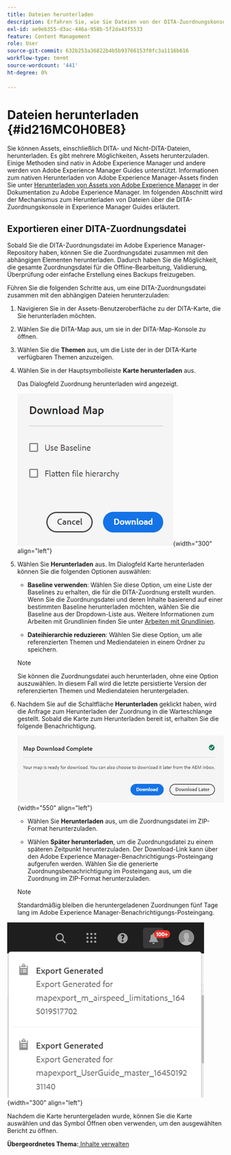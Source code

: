 ```yaml
---
title: Dateien herunterladen
description: Erfahren Sie, wie Sie Dateien von der DITA-Zuordnungskonsole in AEM Guides herunterladen und eine DITA-Zuordnungsdatei in das AEM-Repository exportieren.
exl-id: ae9eb355-d3ac-446a-958b-5f2da43f5533
feature: Content Management
role: User
source-git-commit: 632b253a36822b4b5b93766153f0fc3a1116b616
workflow-type: tm+mt
source-wordcount: '441'
ht-degree: 0%

---
```


# Dateien herunterladen {#id216MC0H0BE8}

Sie können Assets, einschließlich DITA- und Nicht-DITA-Dateien, herunterladen. Es gibt mehrere Möglichkeiten, Assets herunterzuladen. Einige Methoden sind nativ in Adobe Experience Manager und andere werden von Adobe Experience Manager Guides unterstützt. Informationen zum nativen Herunterladen von Adobe Experience Manager-Assets finden Sie unter [Herunterladen von Assets von Adobe Experience Manager](https://experienceleague.adobe.com/docs/experience-manager-cloud-service/assets/manage/download-assets-from-aem.html) in der Dokumentation zu Adobe Experience Manager. Im folgenden Abschnitt wird der Mechanismus zum Herunterladen von Dateien über die DITA-Zuordnungskonsole in Experience Manager Guides erläutert.

## Exportieren einer DITA-Zuordnungsdatei

Sobald Sie die DITA-Zuordnungsdatei im Adobe Experience Manager-Repository haben, können Sie die Zuordnungsdatei zusammen mit den abhängigen Elementen herunterladen. Dadurch haben Sie die Möglichkeit, die gesamte Zuordnungsdatei für die Offline-Bearbeitung, Validierung, Überprüfung oder einfache Erstellung eines Backups freizugeben.

Führen Sie die folgenden Schritte aus, um eine DITA-Zuordnungsdatei zusammen mit den abhängigen Dateien herunterzuladen:

1. Navigieren Sie in der Assets-Benutzeroberfläche zu der DITA-Karte, die Sie herunterladen möchten.

1. Wählen Sie die DITA-Map aus, um sie in der DITA-Map-Konsole zu öffnen.

1. Wählen Sie die **Themen** aus, um die Liste der in der DITA-Karte verfügbaren Themen anzuzeigen.

1. Wählen Sie in der Hauptsymbolleiste **Karte herunterladen** aus.

   Das Dialogfeld Zuordnung herunterladen wird angezeigt.

   ![](images/download-map.png){width="300" align="left"}

1. Wählen Sie **Herunterladen** aus. Im Dialogfeld Karte herunterladen können Sie die folgenden Optionen auswählen:

   - **Baseline verwenden**: Wählen Sie diese Option, um eine Liste der Baselines zu erhalten, die für die DITA-Zuordnung erstellt wurden. Wenn Sie die Zuordnungsdatei und deren Inhalte basierend auf einer bestimmten Baseline herunterladen möchten, wählen Sie die Baseline aus der Dropdown-Liste aus. Weitere Informationen zum Arbeiten mit Grundlinien finden Sie unter [Arbeiten mit Grundlinien](generate-output-use-baseline-for-publishing.md#).

   - **Dateihierarchie reduzieren**: Wählen Sie diese Option, um alle referenzierten Themen und Mediendateien in einem Ordner zu speichern.


   >[!NOTE]
   >
   > Sie können die Zuordnungsdatei auch herunterladen, ohne eine Option auszuwählen. In diesem Fall wird die letzte persistierte Version der referenzierten Themen und Mediendateien heruntergeladen.

1. Nachdem Sie auf die Schaltfläche **Herunterladen** geklickt haben, wird die Anfrage zum Herunterladen der Zuordnung in die Warteschlange gestellt. Sobald die Karte zum Herunterladen bereit ist, erhalten Sie die folgende Benachrichtigung.

   ![](images/download-map-prompt.png){width="550" align="left"}

   - Wählen Sie **Herunterladen** aus, um die Zuordnungsdatei im ZIP-Format herunterzuladen.

   - Wählen **Später herunterladen**, um die Zuordnungsdatei zu einem späteren Zeitpunkt herunterzuladen. Der Download-Link kann über den Adobe Experience Manager-Benachrichtigungs-Posteingang aufgerufen werden. Wählen Sie die generierte Zuordnungsbenachrichtigung im Posteingang aus, um die Zuordnung im ZIP-Format herunterzuladen.

   >[!NOTE]
   >
   > Standardmäßig bleiben die heruntergeladenen Zuordnungen fünf Tage lang im Adobe Experience Manager-Benachrichtigungs-Posteingang.

![](images/download-map-inbox.png){width="300" align="left"}

Nachdem die Karte heruntergeladen wurde, können Sie die Karte auswählen und das Symbol Öffnen oben verwenden, um den ausgewählten Bericht zu öffnen.

**Übergeordnetes Thema:**&#x200B;[ Inhalte verwalten](authoring.md)
